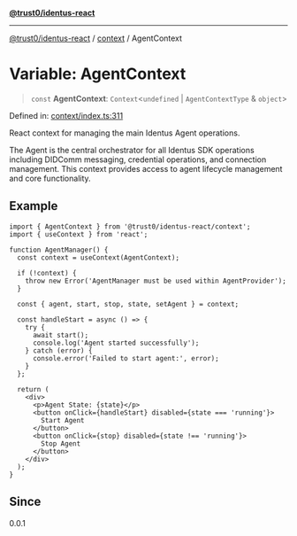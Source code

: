 [**@trust0/identus-react**](../../README.md)

***

[@trust0/identus-react](../../README.md) / [context](../README.md) / AgentContext

# Variable: AgentContext

> `const` **AgentContext**: `Context`\<`undefined` \| `AgentContextType` & `object`\>

Defined in: [context/index.ts:311](https://github.com/trust0-project/identus/blob/954e2761ec12ee676172e43e60153139e8242a10/packages/identus-react/src/context/index.ts#L311)

React context for managing the main Identus Agent operations.

The Agent is the central orchestrator for all Identus SDK operations including
DIDComm messaging, credential operations, and connection management. This context
provides access to agent lifecycle management and core functionality.

## Example

```tsx
import { AgentContext } from '@trust0/identus-react/context';
import { useContext } from 'react';

function AgentManager() {
  const context = useContext(AgentContext);
  
  if (!context) {
    throw new Error('AgentManager must be used within AgentProvider');
  }
  
  const { agent, start, stop, state, setAgent } = context;
  
  const handleStart = async () => {
    try {
      await start();
      console.log('Agent started successfully');
    } catch (error) {
      console.error('Failed to start agent:', error);
    }
  };
  
  return (
    <div>
      <p>Agent State: {state}</p>
      <button onClick={handleStart} disabled={state === 'running'}>
        Start Agent
      </button>
      <button onClick={stop} disabled={state !== 'running'}>
        Stop Agent
      </button>
    </div>
  );
}
```

## Since

0.0.1
